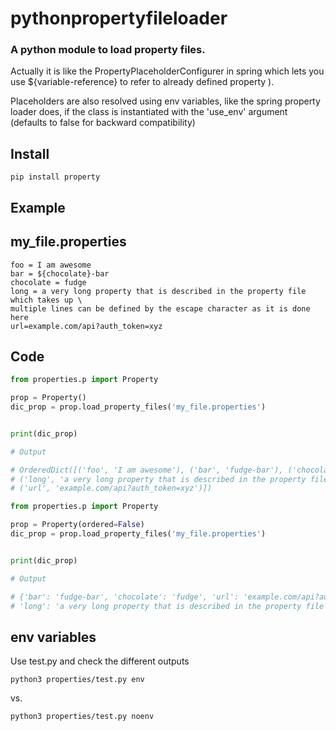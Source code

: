 # pythonpropertyfileloader
### A python module to load property files.
 Actually it is like the PropertyPlaceholderConfigurer in spring which lets you use ${variable-reference} to refer to already defined property ).

 Placeholders are also resolved using env variables, like the spring property loader does, if the class is instantiated with the 'use_env' argument (defaults to false for backward compatibility)

Install
----------

```pip install property```



Example
---------

## my_file.properties
```
foo = I am awesome
bar = ${chocolate}-bar
chocolate = fudge
long = a very long property that is described in the property file which takes up \
multiple lines can be defined by the escape character as it is done here
url=example.com/api?auth_token=xyz
```


## Code
```python
from properties.p import Property

prop = Property()
dic_prop = prop.load_property_files('my_file.properties')


print(dic_prop)

# Output

# OrderedDict([('foo', 'I am awesome'), ('bar', 'fudge-bar'), ('chocolate', 'fudge'),
# ('long', 'a very long property that is described in the property file which takes up multiple lines can be defined by the escape character as it is done here'),
# ('url', 'example.com/api?auth_token=xyz')])
```

```python
from properties.p import Property

prop = Property(ordered=False)
dic_prop = prop.load_property_files('my_file.properties')


print(dic_prop)

# Output

# {'bar': 'fudge-bar', 'chocolate': 'fudge', 'url': 'example.com/api?auth_token=xyz', 'foo': 'I am awesome',
# 'long': 'a very long property that is described in the property file which takes up multiple lines can be defined by the escape character as it is done here'}
```

## env variables

Use test.py and check the different outputs

`python3 properties/test.py env`

vs.

`python3 properties/test.py noenv`

